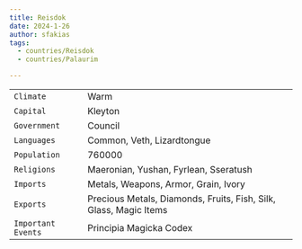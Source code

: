 ```yaml
---
title: Reisdok
date: 2024-1-26
author: sfakias
tags:
  - countries/Reisdok
  - countries/Palaurim

---
```

| | |
| --- | --- |
| `Climate` | Warm |
| `Capital` | Kleyton |
| `Government` | Council |
| `Languages` | Common, Veth, Lizardtongue |
| `Population` | 760000 |
| `Religions` | Maeronian, Yushan, Fyrlean, Sseratush  |
| `Imports` | Metals, Weapons, Armor, Grain, Ivory |
| `Exports` | Precious Metals, Diamonds, Fruits, Fish, Silk, Glass, Magic Items |
| `Important Events` | Principia Magicka Codex |

